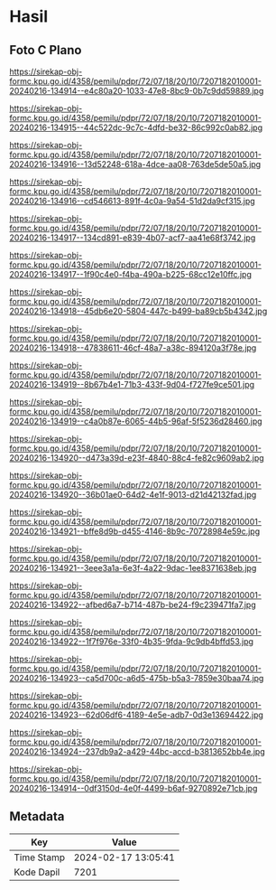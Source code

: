 # Hasil

## Foto C Plano

https://sirekap-obj-formc.kpu.go.id/4358/pemilu/pdpr/72/07/18/20/10/7207182010001-20240216-134914--e4c80a20-1033-47e8-8bc9-0b7c9dd59889.jpg

https://sirekap-obj-formc.kpu.go.id/4358/pemilu/pdpr/72/07/18/20/10/7207182010001-20240216-134915--44c522dc-9c7c-4dfd-be32-86c992c0ab82.jpg

https://sirekap-obj-formc.kpu.go.id/4358/pemilu/pdpr/72/07/18/20/10/7207182010001-20240216-134916--13d52248-618a-4dce-aa08-763de5de50a5.jpg

https://sirekap-obj-formc.kpu.go.id/4358/pemilu/pdpr/72/07/18/20/10/7207182010001-20240216-134916--cd546613-891f-4c0a-9a54-51d2da9cf315.jpg

https://sirekap-obj-formc.kpu.go.id/4358/pemilu/pdpr/72/07/18/20/10/7207182010001-20240216-134917--134cd891-e839-4b07-acf7-aa41e68f3742.jpg

https://sirekap-obj-formc.kpu.go.id/4358/pemilu/pdpr/72/07/18/20/10/7207182010001-20240216-134917--1f90c4e0-f4ba-490a-b225-68cc12e10ffc.jpg

https://sirekap-obj-formc.kpu.go.id/4358/pemilu/pdpr/72/07/18/20/10/7207182010001-20240216-134918--45db6e20-5804-447c-b499-ba89cb5b4342.jpg

https://sirekap-obj-formc.kpu.go.id/4358/pemilu/pdpr/72/07/18/20/10/7207182010001-20240216-134918--47838611-46cf-48a7-a38c-894120a3f78e.jpg

https://sirekap-obj-formc.kpu.go.id/4358/pemilu/pdpr/72/07/18/20/10/7207182010001-20240216-134919--8b67b4e1-71b3-433f-9d04-f727fe9ce501.jpg

https://sirekap-obj-formc.kpu.go.id/4358/pemilu/pdpr/72/07/18/20/10/7207182010001-20240216-134919--c4a0b87e-6065-44b5-96af-5f5236d28460.jpg

https://sirekap-obj-formc.kpu.go.id/4358/pemilu/pdpr/72/07/18/20/10/7207182010001-20240216-134920--d473a39d-e23f-4840-88c4-fe82c9609ab2.jpg

https://sirekap-obj-formc.kpu.go.id/4358/pemilu/pdpr/72/07/18/20/10/7207182010001-20240216-134920--36b01ae0-64d2-4e1f-9013-d21d42132fad.jpg

https://sirekap-obj-formc.kpu.go.id/4358/pemilu/pdpr/72/07/18/20/10/7207182010001-20240216-134921--bffe8d9b-d455-4146-8b9c-70728984e59c.jpg

https://sirekap-obj-formc.kpu.go.id/4358/pemilu/pdpr/72/07/18/20/10/7207182010001-20240216-134921--3eee3a1a-6e3f-4a22-9dac-1ee8371638eb.jpg

https://sirekap-obj-formc.kpu.go.id/4358/pemilu/pdpr/72/07/18/20/10/7207182010001-20240216-134922--afbed6a7-b714-487b-be24-f9c239471fa7.jpg

https://sirekap-obj-formc.kpu.go.id/4358/pemilu/pdpr/72/07/18/20/10/7207182010001-20240216-134922--1f7f976e-33f0-4b35-9fda-9c9db4bffd53.jpg

https://sirekap-obj-formc.kpu.go.id/4358/pemilu/pdpr/72/07/18/20/10/7207182010001-20240216-134923--ca5d700c-a6d5-475b-b5a3-7859e30baa74.jpg

https://sirekap-obj-formc.kpu.go.id/4358/pemilu/pdpr/72/07/18/20/10/7207182010001-20240216-134923--62d06df6-4189-4e5e-adb7-0d3e13694422.jpg

https://sirekap-obj-formc.kpu.go.id/4358/pemilu/pdpr/72/07/18/20/10/7207182010001-20240216-134924--237db9a2-a429-44bc-accd-b3813652bb4e.jpg

https://sirekap-obj-formc.kpu.go.id/4358/pemilu/pdpr/72/07/18/20/10/7207182010001-20240216-134914--0df3150d-4e0f-4499-b6af-9270892e71cb.jpg


## Metadata

| Key        | Value               |
| ---------- | ------------------- |
| Time Stamp | 2024-02-17 13:05:41 |
| Kode Dapil | 7201                |



